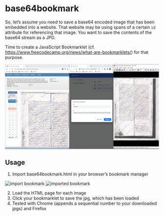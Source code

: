 # base64bookmark

So, let’s assume you need to save a base64 encoded image that has been embedded into a website. That website may be using spans of a certain `id` attribute for referencing that image. You want to save the contents of the base64 stream as a JPG.

Time to create a JavaScript Bookmarklet (cf. https://www.freecodecamp.org/news/what-are-bookmarklets/) for that purpose.

![Screenshot](screenshot.png "Screenshot of how to use this bookmarklet")

## Usage

1. Import base64bookmark.html in your browser’s bookmark manager

![import bookmark](https://github.com/QHOD/base64bookmark/assets/37441365/497447d5-bf00-4f7d-a19f-cee97f22a14d)
![imported bookmark](https://github.com/QHOD/base64bookmark/assets/37441365/b0d9b3c0-9bd3-4e1b-8f7c-7e8ff2d28aec)

2. Load the HTML page for each image
3. Click your bookmarklet to save the jpg, which has been loaded
4. Tested with Chrome (appends a sequential number to your downloaded jpgs) and Firefox
